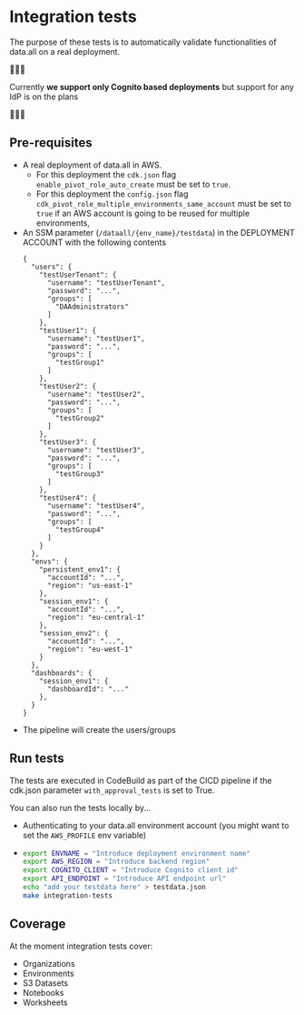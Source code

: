 # Integration tests

The purpose of these tests is to automatically validate functionalities of data.all on a real deployment.

🚨🚨🚨

Currently **we support only Cognito based deployments** but support for any IdP is on the plans

🚨🚨🚨

## Pre-requisites

- A real deployment of data.all in AWS. 
     - For this deployment the `cdk.json` flag `enable_pivot_role_auto_create` must be set to `true`.
     - For this deployment the `config.json` flag `cdk_pivot_role_multiple_environments_same_account` must be set to `true` if an AWS account is going to be reused for multiple environments,
- An SSM parameter (`/dataall/{env_name}/testdata`) in the DEPLOYMENT ACCOUNT with the following contents
    ```
    {
      "users": {
        "testUserTenant": {
          "username": "testUserTenant",
          "password": "...",
          "groups": [
            "DAAdministrators"
          ]
        },
        "testUser1": {
          "username": "testUser1",
          "password": "...",
          "groups": [
            "testGroup1"
          ]
        },
        "testUser2": {
          "username": "testUser2",
          "password": "...",
          "groups": [
            "testGroup2"
          ]
        },
        "testUser3": {
          "username": "testUser3",
          "password": "...",
          "groups": [
            "testGroup3"
          ]
        },
        "testUser4": {
          "username": "testUser4",
          "password": "...",
          "groups": [
            "testGroup4"
          ]
        }
      },
      "envs": {
        "persistent_env1": {
          "accountId": "...",
          "region": "us-east-1"
        },
        "session_env1": {
          "accountId": "...",
          "region": "eu-central-1"
        },
        "session_env2": {
          "accountId": "...",
          "region": "eu-west-1"
        }
      },
      "dashboards": {
        "session_env1": {
          "dashboardId": "..."
        },
      }
    }
    ```
- The pipeline will create the users/groups

## Run tests

The tests are executed in CodeBuild as part of the CICD pipeline if the cdk.json parameter `with_approval_tests` is set
to True.

You can also run the tests locally by...

* Authenticating to your data.all environment account (you might want to set the `AWS_PROFILE` env variable)

* ```bash
  export ENVNAME = "Introduce deployment environment name"
  export AWS_REGION = "Introduce backend region"
  export COGNITO_CLIENT = "Introduce Cognito client id"
  export API_ENDPOINT = "Introduce API endpoint url"
  echo "add your testdata here" > testdata.json 
  make integration-tests
  ```

## Coverage

At the moment integration tests cover:
- Organizations
- Environments
- S3 Datasets
- Notebooks
- Worksheets